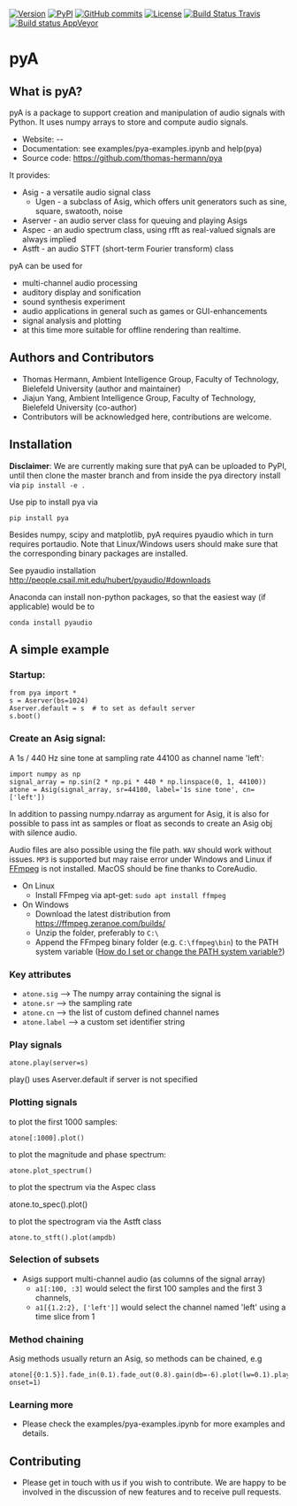 [![Version](https://img.shields.io/badge/version-v0.2.1-orange.svg)](https://github.com/Thomas-Hermann/pya)
[![PyPI](https://img.shields.io/pypi/v/pya.svg)](https://pypi.org/project/pya)
[![GitHub commits](https://img.shields.io/github/commits-since/Thomas-Hermann/pya/v0.2.svg)](https://github.com/Thomas-Hermann/pya/compare/v0.2...master)
[![License](https://img.shields.io/github/license/Thomas-Hermann/pya.svg)](LICENSE)
[![Build Status Travis](https://travis-ci.org/interactive-sonification/pya.svg?branch=develop)](https://travis-ci.org/interactive-sonification/pya)
[![Build status AppVeyor](https://ci.appveyor.com/api/projects/status/vn61qeri0uyxeedv/branch/develop?svg=true)](https://ci.appveyor.com/project/aleneum/pya-b7gkx/branch/master)
<!--
[![Coverage Status](https://coveralls.io/repos/Thomas-Hermann/pya/badge.svg?branch=master&service=github)](https://coveralls.io/github/Thomas-Hermann/pya?branch=master)
-->

<!--[![Name](Image)](Link)-->

# pyA

## What is pyA?

pyA is a package to support creation and manipulation of audio signals with Python.
It uses numpy arrays to store and compute audio signals.

  * Website: --
  * Documentation: see examples/pya-examples.ipynb and help(pya)
  * Source code: https://github.com/thomas-hermann/pya

It provides:

  * Asig - a versatile audio signal class 
      * Ugen - a subclass of Asig, which offers unit generators 
        such as sine, square, swatooth, noise
  * Aserver - an audio server class for queuing and playing Asigs
  * Aspec - an audio spectrum class, using rfft as real-valued signals are always implied
  * Astft - an audio STFT (short-term Fourier transform) class

pyA can be used for
* multi-channel audio processing
* auditory display and sonification
* sound synthesis experiment
* audio applications in general such as games or GUI-enhancements
* signal analysis and plotting
* at this time more suitable for offline rendering than realtime.

## Authors and Contributors

* Thomas Hermann, Ambient Intelligence Group, Faculty of Technology, Bielefeld University (author and maintainer)
* Jiajun Yang, Ambient Intelligence Group, Faculty of Technology, Bielefeld University (co-author)
* Contributors will be acknowledged here, contributions are welcome.

## Installation

**Disclaimer**: We are currently making sure that pyA can be uploaded to PyPI, until then clone the master branch and from inside the pya directory install via `pip install -e .`

Use pip to install pya via

    pip install pya

Besides numpy, scipy and matplotlib, pyA requires pyaudio which in turn requires portaudio. Note that Linux/Windows users should make sure that the corresponding binary packages are installed.

See pyaudio installation http://people.csail.mit.edu/hubert/pyaudio/#downloads

Anaconda can install non-python packages, so that the easiest way (if applicable) would be to 

    conda install pyaudio

## A simple example

### Startup:

    from pya import *
    s = Aserver(bs=1024)
    Aserver.default = s  # to set as default server
    s.boot()   

### Create an Asig signal:

A 1s / 440 Hz sine tone at sampling rate 44100 as channel name 'left':

    import numpy as np
    signal_array = np.sin(2 * np.pi * 440 * np.linspace(0, 1, 44100))
    atone = Asig(signal_array, sr=44100, label='1s sine tone', cn=['left'])

In addition to passing numpy.ndarray as argument for Asig, it is also for possible to pass int as samples or float as seconds to create an Asig obj with silence audio. 

Audio files are also possible using the file path. `WAV` should work without issues. `MP3` is supported but may raise error under Windows and Linux if [FFmpeg](https://ffmpeg.org/) is not installed. MacOS should be fine thanks to CoreAudio.

* On Linux
    - Install FFmpeg via apt-get: `sudo apt install ffmpeg`
* On Windows
    - Download the latest distribution from https://ffmpeg.zeranoe.com/builds/
    - Unzip the folder, preferably to `C:\`
    - Append the FFmpeg binary folder (e.g. `C:\ffmpeg\bin`) to the PATH system variable ([How do I set or change the PATH system variable?](https://www.java.com/en/download/help/path.xml))
### Key attributes
* `atone.sig`  --> The numpy array containing the signal is 
* `atone.sr`  --> the sampling rate
* `atone.cn` --> the list of custom defined channel names
* `atone.label` --> a custom set identifier string

### Play signals

    atone.play(server=s)  

play() uses Aserver.default if server is not specified

### Plotting signals

to plot the first 1000 samples:

    atone[:1000].plot()

to plot the magnitude and phase spectrum:

    atone.plot_spectrum()

to plot the spectrum via the Aspec class

   atone.to_spec().plot()

to plot the spectrogram via the Astft class

    atone.to_stft().plot(ampdb)

### Selection of subsets
* Asigs support multi-channel audio (as columns of the signal array)
  * `a1[:100, :3]` would select the first 100 samples and the first 3 channels, 
  * `a1[{1.2:2}, ['left']]` would select the channel named 'left' using a time slice from 1

### Method chaining
Asig methods usually return an Asig, so methods can be chained, e.g

    atone[{0:1.5}].fade_in(0.1).fade_out(0.8).gain(db=-6).plot(lw=0.1).play(rate=0.4, onset=1)

### Learning more
* Please check the examples/pya-examples.ipynb for more examples and details.


## Contributing 
* Please get in touch with us if you wish to contribute. We are happy to be involved in the discussion of new features and to receive pull requests.


